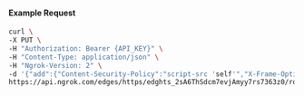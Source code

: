 <!-- Code generated for API Clients. DO NOT EDIT. -->

#### Example Request

```bash
curl \
-X PUT \
-H "Authorization: Bearer {API_KEY}" \
-H "Content-Type: application/json" \
-H "Ngrok-Version: 2" \
-d '{"add":{"Content-Security-Policy":"script-src 'self'","X-Frame-Options":"DENY"},"enabled":true}' \
https://api.ngrok.com/edges/https/edghts_2sA6ThSdcm7evjAmyy7rs7363z0/routes/edghtsrt_2sA6TgOXas37wBLxJW17oRYtjyk/response_headers
```
